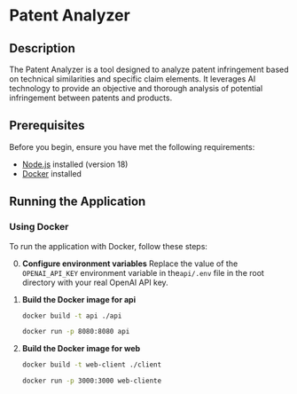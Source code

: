 # Patent Analyzer

## Description

The Patent Analyzer is a tool designed to analyze patent infringement based on technical similarities and specific claim elements. It leverages AI technology to provide an objective and thorough analysis of potential infringement between patents and products.

## Prerequisites

Before you begin, ensure you have met the following requirements:

- [Node.js](https://nodejs.org/) installed (version 18)
- [Docker](https://www.docker.com/) installed

## Running the Application

### Using Docker

To run the application with Docker, follow these steps:

0. **Configure environment variables**
   Replace the value of the `OPENAI_API_KEY` environment variable in the`api/.env` file in the root directory with your real OpenAI API key.

1. **Build the Docker image for api**

   ```bash
   docker build -t api ./api

   docker run -p 8080:8080 api
   ```

2. **Build the Docker image for web**

   ```bash
   docker build -t web-client ./client

   docker run -p 3000:3000 web-cliente
   ```
